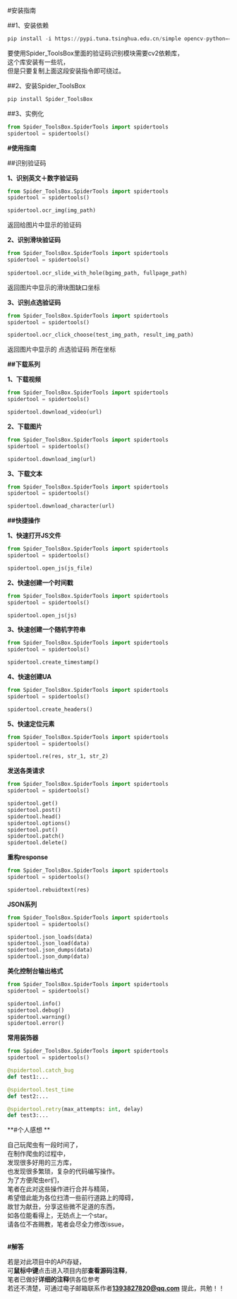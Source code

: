 #安装指南  

##1、安装依赖
```python  
pip install -i https://pypi.tuna.tsinghua.edu.cn/simple opencv-python==4.3.0.38 
```
要使用Spider_ToolsBox里面的验证码识别模块需要cv2依赖库，  
这个库安装有一些坑，  
但是只要复制上面这段安装指令即可绕过。  

##2、安装Spider_ToolsBox
```python  
pip install Spider_ToolsBox  
```
##3、实例化
```python  
from Spider_ToolsBox.SpiderTools import spidertools
spidertool = spidertools()  
```
  
**#使用指南**  
 
##识别验证码  

**1、识别英文＋数字验证码**
```python  
from Spider_ToolsBox.SpiderTools import spidertools
spidertool = spidertools()  

spidertool.ocr_img(img_path)
```
返回给图片中显示的验证码  

**2、识别滑块验证码**
```python  
from Spider_ToolsBox.SpiderTools import spidertools
spidertool = spidertools()
  
spidertool.ocr_slide_with_hole(bgimg_path, fullpage_path)
```
返回图片中显示的滑块图缺口坐标  

**3、识别点选验证码**
```python  
from Spider_ToolsBox.SpiderTools import spidertools
spidertool = spidertools()  

spidertool.ocr_click_choose(test_img_path, result_img_path)
```
返回图片中显示的 点选验证码 所在坐标  

**##下载系列**

**1、下载视频**
```python  
from Spider_ToolsBox.SpiderTools import spidertools
spidertool = spidertools()  

spidertool.download_video(url)
```
**2、下载图片**
```python  
from Spider_ToolsBox.SpiderTools import spidertools
spidertool = spidertools()  

spidertool.download_img(url)
```
**3、下载文本**
```python  
from Spider_ToolsBox.SpiderTools import spidertools
spidertool = spidertools()  

spidertool.download_character(url)
```

**##快捷操作**

**1、快速打开JS文件**
```python  
from Spider_ToolsBox.SpiderTools import spidertools
spidertool = spidertools()  

spidertool.open_js(js_file)
```
**2、快速创建一个时间戳**
```python  
from Spider_ToolsBox.SpiderTools import spidertools
spidertool = spidertools()  

spidertool.open_js(js)
```
**3、快速创建一个随机字符串**
```python  
from Spider_ToolsBox.SpiderTools import spidertools
spidertool = spidertools()  

spidertool.create_timestamp()
```

**4、快速创建UA**
```python  
from Spider_ToolsBox.SpiderTools import spidertools
spidertool = spidertools()  

spidertool.create_headers()
```

**5、快速定位元素**
```python  
from Spider_ToolsBox.SpiderTools import spidertools
spidertool = spidertools()  

spidertool.re(res, str_1, str_2)
```

**发送各类请求**
```python  
from Spider_ToolsBox.SpiderTools import spidertools
spidertool = spidertools()  

spidertool.get()
spidertool.post()
spidertool.head()
spidertool.options()
spidertool.put()
spidertool.patch()
spidertool.delete()
```

**重构response**
```python  
from Spider_ToolsBox.SpiderTools import spidertools
spidertool = spidertools()  

spidertool.rebuidtext(res)
```

**JSON系列**
```python  
from Spider_ToolsBox.SpiderTools import spidertools
spidertool = spidertools()  

spidertool.json_loads(data)
spidertool.json_load(data)
spidertool.json_dumps(data)
spidertool.json_dump(data)
```

**美化控制台输出格式**
```python  
from Spider_ToolsBox.SpiderTools import spidertools
spidertool = spidertools()  

spidertool.info()
spidertool.debug()
spidertool.warning()
spidertool.error()
```

**常用装饰器**
```python  
from Spider_ToolsBox.SpiderTools import spidertools
spidertool = spidertools()  

@spidertool.catch_bug
def test1:...

@spidertool.test_time
def test2:...

@spidertool.retry(max_attempts: int, delay)
def test3:...
```

**#个人感想 ** 

自己玩爬虫有一段时间了，<br>
在制作爬虫的过程中，<br>
发现很多好用的三方库，<br>
也发现很多繁琐，复杂的代码编写操作。<br>
为了方便爬虫er们，<br>
笔者在此对这些操作进行合并与精简，<br>
希望借此能为各位扫清一些前行道路上的障碍，<br>
故甘为献丑，分享这些微不足道的东西，<br>
如各位能看得上，无妨点上一个star。<br>
请各位不吝赐教，笔者会尽全力修改issue，<br>
<br>  


**#解答**  

若是对此项目中的API存疑，  
可**鼠标中键**点击进入项目内部**查看源码注释**，  
笔者已做好**详细的注释**供各位参考  
若还不清楚，可通过电子邮箱联系作者**1393827820@qq.com**
提此，共勉！！
